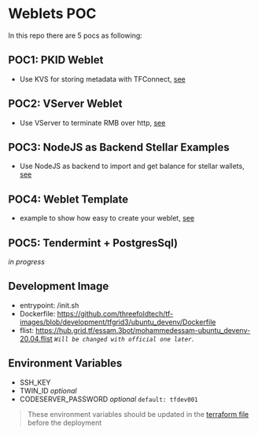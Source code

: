 # Weblets POC

In this repo there are 5 pocs as following:

## POC1: PKID Weblet

- Use KVS for storing metadata with TFConnect, [see](poc1/README.md)

## POC2: VServer Weblet

- Use VServer to terminate RMB over http, [see](poc2/README.md)

## POC3: NodeJS as Backend Stellar Examples

- Use NodeJS as backend to import and get balance for stellar wallets, [see](poc3/README.md)

## POC4: Weblet Template

- example to show how easy to create your weblet, [see](poc4/README.md)

## POC5: Tendermint + PostgresSql)

_in progress_

## Development Image

- entrypoint: /init.sh
- Dockerfile: https://github.com/threefoldtech/tf-images/blob/development/tfgrid3/ubuntu_devenv/Dockerfile
- flist: https://hub.grid.tf/essam.3bot/mohammedessam-ubuntu_devenv-20.04.flist _`Will be changed with official one later`_.

## Environment Variables

- SSH_KEY
- TWIN_ID _optional_
- CODESERVER_PASSWORD _optional_ `default: tfdev001`

> These environment variables should be updated in the [terraform file](./terraform/main.tf) before the deployment
